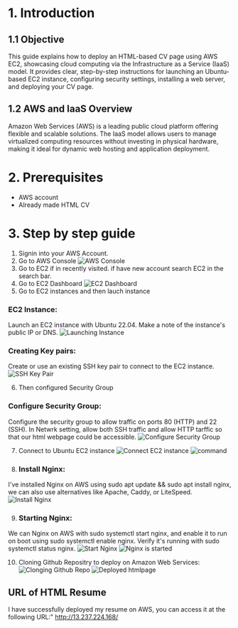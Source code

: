 # 1. Introduction

## 1.1 Objective
This guide explains how to deploy an HTML-based CV page using AWS EC2, showcasing cloud computing via the Infrastructure as a Service (IaaS) model. It provides clear, step-by-step instructions for launching an Ubuntu-based EC2 instance, configuring security settings, installing a web server, and deploying your CV page.

## 1.2 AWS and IaaS Overview
Amazon Web Services (AWS) is a leading public cloud platform offering flexible and scalable solutions. The IaaS model allows users to manage virtualized computing resources without investing in physical hardware, making it ideal for dynamic web hosting and application deployment.

# 2. Prerequisites

- AWS account
- Already made HTML CV
  
# 3. Step by step guide
1. Signin into your AWS Account.
2. Go to AWS Console
    ![AWS Console](./screenshots/aws_console.png)
3. Go to EC2 if in recently visited. if have new account search EC2 in the search bar.
4. Go to EC2 Dashboard 
    ![EC2 Dashboard](./screenshots/EC2_Dashboard.png)
5. Go to EC2 instances and then lauch instance 
### EC2 Instance:

Launch an EC2 instance with Ubuntu 22.04. Make a note of the instance's public IP or DNS.
    ![Launching Instance](./screenshots/Launching_instance.png)

### Creating Key pairs:
Create or use an existing SSH key pair to connect to the EC2 instance.
    ![SSH Key Pair](./screenshots/key_pair.png)











6. Then configured Security Group
### Configure Security Group:

Configure the security group to allow traffic on ports 80 (HTTP) and 22 (SSH).
In Netwrk setting, allow both SSH traffic and  allow HTTP tarffic so that our html webpage could be accessible.
    ![Configure Security Group](./screenshots/configure_security_gp.png)


7. Connect to Ubuntu EC2 instance 
    ![Connect EC2 instance](./screenshots/Connect_EC2.png)
    ![command](./screenshots/Connect.png)

8. ### Install Nginx:
I've installed Nginx on AWS using sudo apt update && sudo apt install nginx, we can also use alternatives like Apache, Caddy, or LiteSpeed.
    ![Install Nginx](./screenshots/Install_ningx.png)

9. ### Starting Nginx:
We can Nginx on AWS with sudo systemctl start nginx, and enable it to run on boot using sudo systemctl enable nginx. Verify it's running with sudo systemctl status nginx.
    ![Start Nginx](./screenshots/Start_nginx.png)
    ![Nginx is started](./screenshots/nginx_started.png)


10. Cloning Github Repositry to deploy on Amazon Web Services:
    ![Clonging Github Repo](./screenshots/clone_git_repo.png)
    ![Deployed htmlpage](./screenshots/Deployed_Resume.png)

## URL of HTML Resume
I have successfully deployed my resume on AWS, you can access it at the following URL:"
http://13.237.224.168/